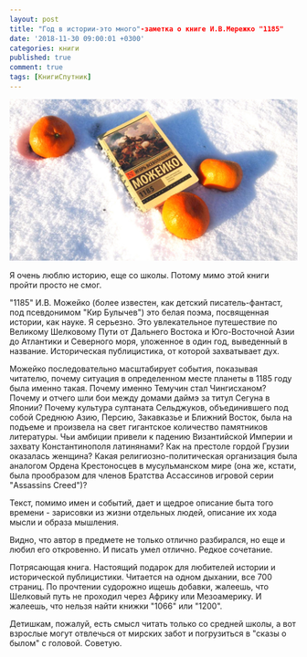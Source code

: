 ```yaml
---
layout: post
title: "Год в истории-это много"-заметка о книге И.В.Мережко "1185"
date: '2018-11-30 09:00:01 +0300'
categories: книги
published: true
comment: true
tags: [КнигиСпутник]
---
```


![1185 Мережко]( /image/1185.jpg)

Я очень люблю историю, еще со школы. Потому мимо этой книги пройти просто не смог.

"1185" И.В. Можейко (более известен, как детский писатель-фантаст, под псевдонимом "Кир Булычев") это белая поэма, посвященная истории, как науке. Я серьезно. Это увлекательное путешествие по Великому Шелковому Пути от Дальнего Востока и Юго-Восточной Азии до Атлантики и Северного моря, уложенное в один год, выведенный в название. Историческая публицистика, от которой захватывает дух.

Можейко последовательно масштабирует события, показывая читателю, почему ситуация в определенном месте планеты в 1185 году была именно такая. Почему именно Темучин стал Чингисханом? Почему и отчего шли бои между домами даймэ за титул Сегуна в Японии? Почему культура султаната Сельджуков, объединившего под собой Среднюю Азию, Персию, Закавказье и Ближний Восток, была на подъеме и произвела на свет гигантское количество памятников литературы. Чьи амбиции привели к падению Византийской Империи и захвату Константинополя латинянами? Как на престоле гордой Грузии оказалась женщина? Какая религиозно-политическая организация была аналогом Ордена Крестоносцев в мусульманском мире (она же, кстати, была прообразом для членов Братства Ассассинов игровой серии "Assassins Creed")?

Текст, помимо имен и событий, дает и щедрое описание быта того времени - зарисовки из жизни отдельных людей, описание их хода мысли и образа мышления.

Видно, что автор в предмете не только отлично разбирался, но еще и любил его откровенно. И писать умел отлично. Редкое сочетание.

Потрясающая книга. Настоящий подарок для любителей истории и исторической публицистики. Читается на одном дыхании, все 700 страниц.  По прочтении судорожно ищешь добавки, жалеешь, что Шелковый путь не проходил через Африку или Мезоамерику. И жалеешь, что нельзя найти книжки "1066" или "1200".

Детишкам, пожалуй, есть смысл читать только со средней школы,  а вот взрослые могут отвлечься от мирских забот и погрузиться в "сказы о былом" с головой. Советую.

